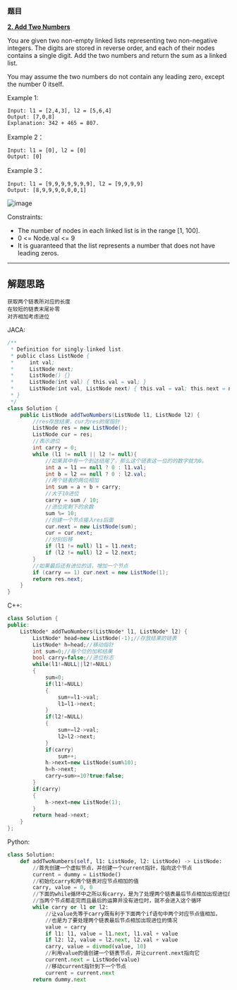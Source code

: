 ### 题目

 **[2. Add Two Numbers](https://leetcode-cn.com/problems/add-two-numbers/)** 


You are given two non-empty linked lists representing two non-negative integers. The digits are stored in reverse order, and each of their nodes contains a single digit. Add the two numbers and return the sum as a linked list.

You may assume the two numbers do not contain any leading zero, except the number 0 itself.




Example 1:

```
Input: l1 = [2,4,3], l2 = [5,6,4]
Output: [7,0,8]
Explanation: 342 + 465 = 807.
```

Example 2：

```
Input: l1 = [0], l2 = [0]
Output: [0]
```


Example 3：

```
Input: l1 = [9,9,9,9,9,9,9], l2 = [9,9,9,9]
Output: [8,9,9,9,0,0,0,1]
```
![image](https://user-images.githubusercontent.com/42907149/123263912-71d91580-d534-11eb-913d-ad508f501d8f.png)


Constraints:

* The number of nodes in each linked list is in the range [1, 100].
* 0 <= Node.val <= 9
* It is guaranteed that the list represents a number that does not have leading zeros.



---

## 解题思路

> 
    获取两个链表所对应的长度
    在较短的链表末尾补零
    对齐相加考虑进位


JACA:
```JAVA
/**
 * Definition for singly-linked list.
 * public class ListNode {
 *     int val;
 *     ListNode next;
 *     ListNode() {}
 *     ListNode(int val) { this.val = val; }
 *     ListNode(int val, ListNode next) { this.val = val; this.next = next; }
 * }
 */
class Solution {
    public ListNode addTwoNumbers(ListNode l1, ListNode l2) {
    	//res存放结果，cur为res的尾指针
        ListNode res = new ListNode();
        ListNode cur = res;
        //表示进位
        int carry = 0;
        while (l1 != null || l2 != null){
        	//如果其中有一个到达结尾了，那么这个链表这一位的的数字就为0。
            int a = l1 == null ? 0 : l1.val;
            int b = l2 == null ? 0 : l2.val;
            //两个链表的两位相加
            int sum = a + b + carry;
            //大于10进位
            carry = sum / 10;
            //进位完剩下的余数
            sum %= 10;
            //创建一个节点接入res后面
            cur.next = new ListNode(sum);
            cur = cur.next;
        	//分别后移
            if (l1 != null) l1 = l1.next;
            if (l2 != null) l2 = l2.next;
        }
        //如果最后还有进位的话，增加一个节点
        if (carry == 1) cur.next = new ListNode(1);
        return res.next;
    }
}
```

C++:

```C++
class Solution {
public:
    ListNode* addTwoNumbers(ListNode* l1, ListNode* l2) {
        ListNode* head=new ListNode(-1);//存放结果的链表
        ListNode* h=head;//移动指针
        int sum=0;//每个位的加和结果
        bool carry=false;//进位标志
        while(l1!=NULL||l2!=NULL)
        {
            sum=0;
            if(l1!=NULL)
            {
                sum+=l1->val;
                l1=l1->next;
            }
            if(l2!=NULL)
            {
                sum+=l2->val;
                l2=l2->next;
            }
            if(carry)
                sum++;
            h->next=new ListNode(sum%10);
            h=h->next;
            carry=sum>=10?true:false;
        }
        if(carry)
        {
            h->next=new ListNode(1);
        }
        return head->next;
    }
};

```

Python:

```Python
class Solution:
    def addTwoNumbers(self, l1: ListNode, l2: ListNode) -> ListNode:
        //首先创建一个虚拟节点，并创建一个current指针，指向这个节点
        current = dummy = ListNode()
        //初始化carry和两个链表对应节点相加的值
        carry, value = 0, 0
        //下面的while循环中之所以有carry，是为了处理两个链表最后节点相加出现进位的情况
        //当两个节点都走完而且最后的运算并没有进位时，就不会进入这个循环
        while carry or l1 or l2:
            //让value先等于carry既有利于下面两个if语句中两个对应节点值相加，
            //也是为了要处理两个链表最后节点相加出现进位的情况
            value = carry
            if l1: l1, value = l1.next, l1.val + value
            if l2: l2, value = l2.next, l2.val + value
            carry, value = divmod(value, 10)
            //利用value的值创建一个链表节点，并让current.next指向它
            current.next = ListNode(value)
            //移动current指针到下一个节点
            current = current.next  
        return dummy.next
```

